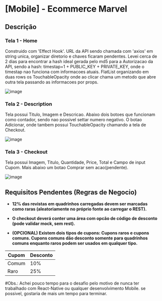 # [Mobile] - Ecommerce Marvel 

## Descrição 
### Tela 1 - Home
Construido com 'Effect Hook'.
URL da API sendo chamada com 'axios' em string unica, organizar diretorio e chaves ficaram pendentes.
Levei cerca de 2 dias para encontrar a hash ideal gerada pelo md5 para a Autorizacao da API, sendo a hash: timestap=1 + PUBLIC_KEY + PRIVATE_KEY, onde o timestap nao funciona com informacoes atuais.
FlatList organizando em duas rows os TouchableOpacity onde ao clicar chama um metodo que abre outra tela passando as informacoes por props.

![image](https://user-images.githubusercontent.com/17026031/132622280-d1b2d6ce-a4bd-496e-a6de-1492eae0e146.png)

### Tela 2 - Description
Tela possui Titulo, Imagem e Descricao.
Abaixo dois botoes que funcionam como contador, sendo nao possivel settar numero negativo.
O botao Adicionar, onde tambem possui TouchableOpacity chamando a tela de Checkout.

![image](https://user-images.githubusercontent.com/17026031/132622344-b965dbb3-78a8-40eb-b378-14ec33c21c16.png)

### Tela 3 - Checkout
Tela possui Imagem, Titulo, Quantidade, Price, Total e Campo de input Cupom.
Mais abaixo um botao Comprar sem acao(pendente).

![image](https://user-images.githubusercontent.com/17026031/132622460-867d9936-5e3c-4dfb-a27a-011d62421cff.png)

## Requisitos Pendentes (Regras de Negocio)

* **12% das revistas em quadrinhos carregadas devem ser marcadas como raras (aleatoriamente no próprio fonte ao carregar o REST).**

* **O checkout deverá conter uma área com opcão de código de desconto (pode validar mock, sem rest).**

* **(OPCIONAL) Existem dois tipos de cupons: Cupons raros e cupons comuns. Cupons comuns dão desconto somente para quadrinhos comuns enquanto raros podem ser usados em qualquer tipo.**

 | Cupom| Desconto|
 |-----------|----------|
 | Comum | 10% |
 | Raro | 25% |


#Obs.: Achei pouco tempo para o desafio pelo motivo de nunca ter trabalhado com React-Native ou qualquer desenvolvimento Mobile. se possivel, gostaria de mais um tempo para terminar.


